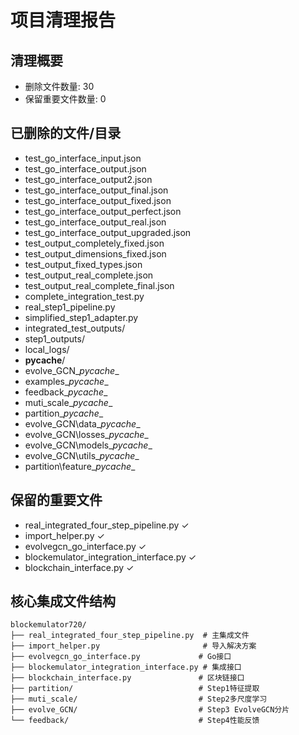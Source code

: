 
# 项目清理报告

## 清理概要
- 删除文件数量: 30
- 保留重要文件数量: 0

## 已删除的文件/目录
- test_go_interface_input.json
- test_go_interface_output.json
- test_go_interface_output2.json
- test_go_interface_output_final.json
- test_go_interface_output_fixed.json
- test_go_interface_output_perfect.json
- test_go_interface_output_real.json
- test_go_interface_output_upgraded.json
- test_output_completely_fixed.json
- test_output_dimensions_fixed.json
- test_output_fixed_types.json
- test_output_real_complete.json
- test_output_real_complete_final.json
- complete_integration_test.py
- real_step1_pipeline.py
- simplified_step1_adapter.py
- integrated_test_outputs/
- step1_outputs/
- local_logs/
- __pycache__/
- evolve_GCN\__pycache__
- examples\__pycache__
- feedback\__pycache__
- muti_scale\__pycache__
- partition\__pycache__
- evolve_GCN\data\__pycache__
- evolve_GCN\losses\__pycache__
- evolve_GCN\models\__pycache__
- evolve_GCN\utils\__pycache__
- partition\feature\__pycache__

## 保留的重要文件
- real_integrated_four_step_pipeline.py ✓
- import_helper.py ✓
- evolvegcn_go_interface.py ✓
- blockemulator_integration_interface.py ✓
- blockchain_interface.py ✓

## 核心集成文件结构
```
blockemulator720/
├── real_integrated_four_step_pipeline.py  # 主集成文件
├── import_helper.py                       # 导入解决方案  
├── evolvegcn_go_interface.py             # Go接口
├── blockemulator_integration_interface.py # 集成接口
├── blockchain_interface.py               # 区块链接口
├── partition/                            # Step1特征提取
├── muti_scale/                           # Step2多尺度学习
├── evolve_GCN/                           # Step3 EvolveGCN分片
└── feedback/                             # Step4性能反馈
```
